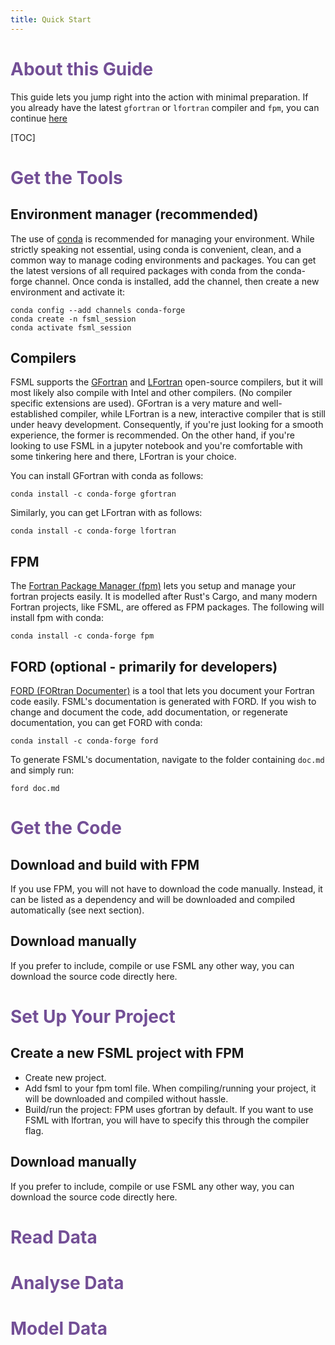 ```yaml
---
title: Quick Start
---
```


# <span style="color:#734f96">About this Guide</span>

This guide lets you jump right into the action with minimal preparation. If you already have the latest `gfortran` or `lfortran` compiler and `fpm`, you can continue [here](./quickstart.html#get-the-code)


[TOC]


# <span style="color:#734f96">Get the Tools</span>

## Environment manager (recommended)
The use of [conda](https://docs.conda.io) is recommended for managing your environment. While strictly speaking not essential, using conda is convenient, clean, and a common way to manage coding environments and packages. You can get the latest versions of all required packages with conda from the conda-forge channel. Once conda is installed, add the channel, then create a new environment and activate it:

```
conda config --add channels conda-forge
conda create -n fsml_session
conda activate fsml_session
```

## Compilers
FSML supports the [GFortran](https://gcc.gnu.org/fortran/) and [LFortran](https://lfortran.org/) open-source compilers, but it will most likely also compile with Intel and other compilers. (No compiler specific extensions are used). GFortran is a very mature and well-established compiler, while LFortran is a new, interactive compiler that is still under heavy development. Consequently, if you're just looking for a smooth experience, the former is recommended. On the other hand, if you're looking to use FSML in a jupyter notebook and you're comfortable with some tinkering here and there, LFortran is your choice.

You can install GFortran with conda as follows:

```
conda install -c conda-forge gfortran
```

Similarly, you can get LFortran with as follows:

```
conda install -c conda-forge lfortran
```


## FPM
The [Fortran Package Manager (fpm)](https://fpm.fortran-lang.org/) lets you setup and manage your fortran projects easily. It is modelled after Rust's Cargo, and many modern Fortran projects, like FSML, are offered as FPM packages. The following will install fpm with conda:

```
conda install -c conda-forge fpm
```


## FORD (optional - primarily for developers)
[FORD (FORtran Documenter)](https://forddocs.readthedocs.io/en/stable/) is a tool that lets you document your Fortran code easily. FSML's documentation is generated with FORD. If you wish to change and document the code, add documentation, or regenerate documentation, you can get FORD with conda:
```
conda install -c conda-forge ford
```
To generate FSML's documentation, navigate to the folder containing `doc.md` and simply run:
```
ford doc.md
```


# <span style="color:#734f96">Get the Code</span>

## Download and build with FPM
If you use FPM, you will not have to download the code manually. Instead, it can be listed as a dependency and will be downloaded and compiled automatically (see next section).

## Download manually
If you prefer to include, compile or use FSML any other way, you can download the source code directly here.



# <span style="color:#734f96">Set Up Your Project</span>

## Create a new FSML project with FPM
- Create new project.
- Add fsml to your fpm toml file. When compiling/running your project, it will be downloaded and compiled without hassle.
- Build/run the project: FPM uses gfortran by default. If you want to use FSML with lfortran, you will have to specify this through the compiler flag.

## Download manually
If you prefer to include, compile or use FSML any other way, you can download the source code directly here.



# <span style="color:#734f96">Read Data</span>


# <span style="color:#734f96">Analyse Data</span>


# <span style="color:#734f96">Model Data</span>
